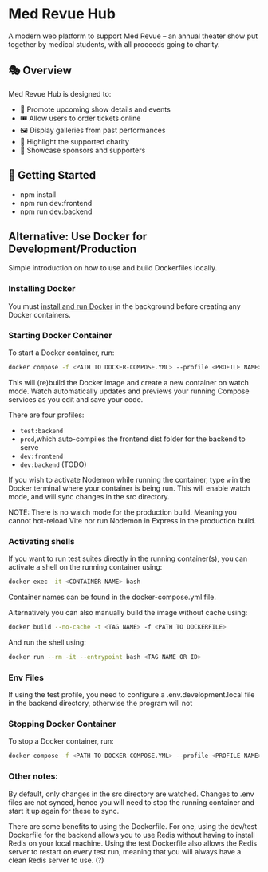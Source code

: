 # Med Revue Hub

A modern web platform to support Med Revue – an annual theater show put together by medical students, with all proceeds going to charity.

## 🎭 Overview

Med Revue Hub is designed to:

- 📅 Promote upcoming show details and events
- 🎟️ Allow users to order tickets online
- 🖼️ Display galleries from past performances
- 💖 Highlight the supported charity
- 🎉 Showcase sponsors and supporters

## 🔧 Getting Started

- npm install
- npm run dev:frontend
- npm run dev:backend

## Alternative: Use Docker for Development/Production

Simple introduction on how to use and build Dockerfiles locally.

### Installing Docker

You must [install and run Docker](https://docs.docker.com/engine/install/) in the background before creating any Docker containers.

### Starting Docker Container

To start a Docker container, run:

```bash
docker compose -f <PATH TO DOCKER-COMPOSE.YML> --profile <PROFILE NAME> up --build
```

This will (re)build the Docker image and create a new container on watch mode. Watch automatically updates and previews your running Compose services as you edit and save your code.

There are four profiles:

- `test:backend`
- `prod`,which auto-compiles the frontend dist folder for the backend to serve
- `dev:frontend`
- `dev:backend` (TODO)

If you wish to activate Nodemon while running the container, type `w` in the Docker terminal where your container is being run. This will enable watch mode, and will sync changes in the src directory.

NOTE: There is no watch mode for the production build. Meaning you cannot hot-reload Vite nor run Nodemon in Express in the production build.

### Activating shells

If you want to run test suites directly in the running container(s), you can activate a shell on the running container using:

```bash
docker exec -it <CONTAINER NAME> bash
```

Container names can be found in the docker-compose.yml file.

Alternatively you can also manually build the image without cache using:

```bash
docker build --no-cache -t <TAG NAME> -f <PATH TO DOCKERFILE>
```

And run the shell using:

```bash
docker run --rm -it --entrypoint bash <TAG NAME OR ID>
```

### Env Files

If using the test profile, you need to configure a .env.development.local file in the backend directory, otherwise the program will not

### Stopping Docker Container

To stop a Docker container, run:

```bash
docker compose -f <PATH TO DOCKER-COMPOSE.YML> --profile <PROFILE NAME> down
```

### Other notes:

By default, only changes in the src directory are watched. Changes to .env files are not synced, hence you will need to stop the running container and start it up again for these to sync.

There are some benefits to using the Dockerfile. For one, using the dev/test Dockerfile for the backend allows you to use Redis without having to install Redis on your local machine. Using the test Dockerfile also allows the Redis server to restart on every test run, meaning that you will always have a clean Redis server to use. (?)
